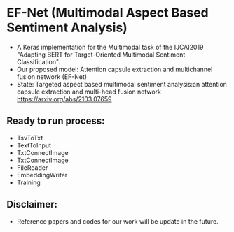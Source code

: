 # EF-Net (Multimodal Aspect Based Sentiment Analysis)
* A Keras implementation for the Multimodal task of the IJCAI2019 "Adapting BERT for Target-Oriented Multimodal Sentiment Classification".
* Our proposed model: Attention capsule extraction and multichannel fusion network (EF-Net)
* State: Targeted aspect based multimodal sentiment analysis:an attention capsule extraction and multi-head fusion network https://arxiv.org/abs/2103.07659

## Ready to run process:
  * TsvToTxt  
  * TextToInput
  * TxtConnectImage
  * TxtConnectImage
  * FileReader
  * EmbeddingWriter
  * Training

## Disclaimer:
* Reference papers and codes for our work will be update in the future. 
